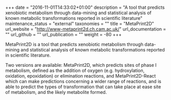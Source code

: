+++
date = "2016-11-01T14:33:02+01:00"
description = "A tool that predicts xenobiotic metabolism through data-mining and statistical analysis of known metabolic transformations reported in scientific literature"
maintenance_status = "external"
taxonomies = ""
title = "MetaPrint2D"
url_website = "http://www-metaprint2d.ch.cam.ac.uk/"
url_documentation = ""
url_github = ""
url_publication = ""
weight = -80
+++

MetaPrint2D is a tool that predicts xenobiotic metabolism through data-mining
and statistical analysis of known metabolic transformations reported in
scientific literature.

Two versions are available: MetaPrint2D, which predicts sites of phase I
metabolism, defined as the addition of oxygen (e.g. hydroxylation, oxidation,
epoxidation) or elimination reactions, and MetaPrint2D-React which can make
predictions concerning a wider range of reactions, and is able to predict the
types of transformation that can take place at ease site of metabolism, and the
likely metabolite formed.
